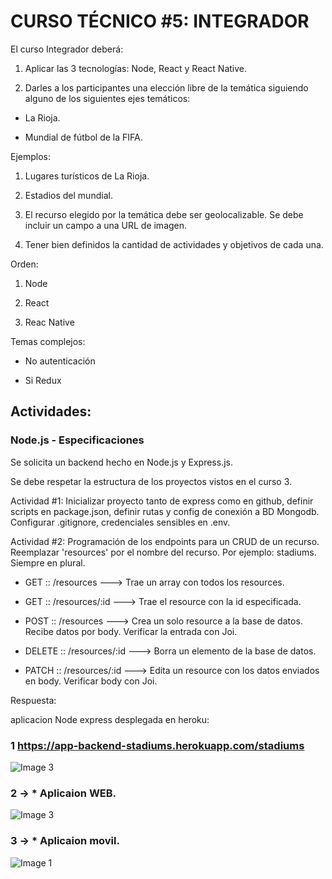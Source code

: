 
# CURSO TÉCNICO #5: INTEGRADOR


El curso Integrador deberá:

1.  Aplicar las 3 tecnologías: Node, React y React Native.
    
2.  Darles a los participantes una elección libre de la temática siguiendo alguno de los siguientes ejes temáticos:
    

-   La Rioja.
    
-   Mundial de fútbol de la FIFA.
    

Ejemplos:

1.  Lugares turísticos de La Rioja.
    
2.  Estadios del mundial.
    

3.  El recurso elegido por la temática debe ser geolocalizable. Se debe incluir un campo a una URL de imagen.
    
4.  Tener bien definidos la cantidad de actividades y objetivos de cada una.
    
  

Orden:

1.  Node
    
2.  React
    
3.  Reac Native
    

  

Temas complejos:

-   No autenticación
    
-   Si Redux
    

  
  
  

## Actividades:

### Node.js - Especificaciones

Se solicita un backend hecho en Node.js y Express.js.

Se debe respetar la estructura de los proyectos vistos en el curso 3.

  
  

Actividad #1: Inicializar proyecto tanto de express como en github, definir scripts en package.json, definir rutas y config de conexión a BD Mongodb. Configurar .gitignore, credenciales sensibles en .env.

Actividad #2: Programación de los endpoints para un CRUD de un recurso. Reemplazar 'resources' por el nombre del recurso. Por ejemplo: stadiums. Siempre en plural.

-   GET :: /resources ---> Trae un array con todos los resources.
    
-   GET :: /resources/:id ---> Trae el resource con la id especificada.
    
-   POST :: /resources ---> Crea un solo resource a la base de datos. Recibe datos por body. Verificar la entrada con Joi.
    
-   DELETE :: /resources/:id ---> Borra un elemento de la base de datos.
    
-   PATCH :: /resources/:id ---> Edita un resource con los datos enviados en body. Verificar body con Joi.

Respuesta:

aplicacion Node express desplegada en heroku:
### 1 https://app-backend-stadiums.herokuapp.com/stadiums

![Image 3](src/assets/back.jpg)

### 2   -> * Aplicaion WEB.
![Image 3](src/assets/web.jpg)


### 3   -> * Aplicaion movil.
![Image 1](src/assets/movil.jpg)




